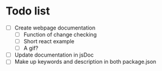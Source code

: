 # Todo list

- [ ] Create webpage documentation
  - [ ] Function of change checking
  - [ ] Short react example
  - [ ] A gif?
- [ ] Update documentation in jsDoc
- [ ] Make up keywords and description in both package.json